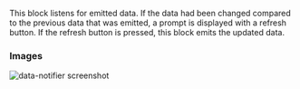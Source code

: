 This block listens for emitted data. If the data had been changed compared to the previous data that
was emitted, a prompt is displayed with a refresh button. If the refresh button is pressed, this
block emits the updated data.

### Images

![data-notifier screenshot](https://gitlab.com/appsemble/appsemble/-/raw/0.34.15-test.1/config/assets/data-notifier.png)
